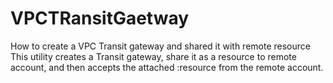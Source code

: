 # VPCTRansitGaetway
How to create a VPC Transit gateway and shared it with remote resource
This utility creates a Transit gateway, share it as a resource to remote account,
and then accepts the attached :resource from the remote account.
